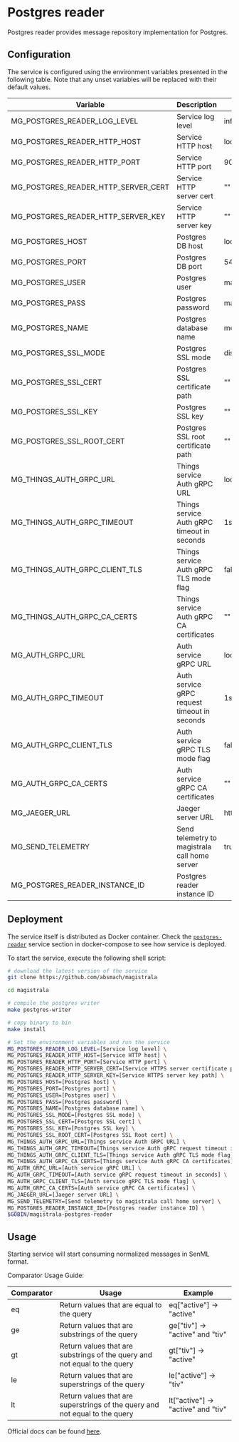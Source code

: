 # Postgres reader

Postgres reader provides message repository implementation for Postgres.

## Configuration

The service is configured using the environment variables presented in the
following table. Note that any unset variables will be replaced with their
default values.

| Variable                            | Description                                   | Default                        |
| ----------------------------------- | --------------------------------------------- | ------------------------------ |
| MG_POSTGRES_READER_LOG_LEVEL        | Service log level                             | info                           |
| MG_POSTGRES_READER_HTTP_HOST        | Service HTTP host                             | localhost                      |
| MG_POSTGRES_READER_HTTP_PORT        | Service HTTP port                             | 9009                           |
| MG_POSTGRES_READER_HTTP_SERVER_CERT | Service HTTP server cert                      | ""                             |
| MG_POSTGRES_READER_HTTP_SERVER_KEY  | Service HTTP server key                       | ""                             |
| MG_POSTGRES_HOST                    | Postgres DB host                              | localhost                      |
| MG_POSTGRES_PORT                    | Postgres DB port                              | 5432                           |
| MG_POSTGRES_USER                    | Postgres user                                 | magistrala                     |
| MG_POSTGRES_PASS                    | Postgres password                             | magistrala                     |
| MG_POSTGRES_NAME                    | Postgres database name                        | messages                       |
| MG_POSTGRES_SSL_MODE                | Postgres SSL mode                             | disabled                       |
| MG_POSTGRES_SSL_CERT                | Postgres SSL certificate path                 | ""                             |
| MG_POSTGRES_SSL_KEY                 | Postgres SSL key                              | ""                             |
| MG_POSTGRES_SSL_ROOT_CERT           | Postgres SSL root certificate path            | ""                             |
| MG_THINGS_AUTH_GRPC_URL             | Things service Auth gRPC URL                  | localhost:7000                 |
| MG_THINGS_AUTH_GRPC_TIMEOUT         | Things service Auth gRPC timeout in seconds   | 1s                             |
| MG_THINGS_AUTH_GRPC_CLIENT_TLS      | Things service Auth gRPC TLS mode flag        | false                          |
| MG_THINGS_AUTH_GRPC_CA_CERTS        | Things service Auth gRPC CA certificates      | ""                             |
| MG_AUTH_GRPC_URL                    | Auth service gRPC URL                         | localhost:7001                 |
| MG_AUTH_GRPC_TIMEOUT                | Auth service gRPC request timeout in seconds  | 1s                             |
| MG_AUTH_GRPC_CLIENT_TLS             | Auth service gRPC TLS mode flag               | false                          |
| MG_AUTH_GRPC_CA_CERTS               | Auth service gRPC CA certificates             | ""                             |
| MG_JAEGER_URL                       | Jaeger server URL                             | http://jaeger:14268/api/traces |
| MG_SEND_TELEMETRY                   | Send telemetry to magistrala call home server | true                           |
| MG_POSTGRES_READER_INSTANCE_ID      | Postgres reader instance ID                   |                                |

## Deployment

The service itself is distributed as Docker container. Check the [`postgres-reader`](https://github.com/absmach/magistrala/blob/master/docker/addons/postgres-reader/docker-compose.yml#L17-L41) service section in
docker-compose to see how service is deployed.

To start the service, execute the following shell script:

```bash
# download the latest version of the service
git clone https://github.com/absmach/magistrala

cd magistrala

# compile the postgres writer
make postgres-writer

# copy binary to bin
make install

# Set the environment variables and run the service
MG_POSTGRES_READER_LOG_LEVEL=[Service log level] \
MG_POSTGRES_READER_HTTP_HOST=[Service HTTP host] \
MG_POSTGRES_READER_HTTP_PORT=[Service HTTP port] \
MG_POSTGRES_READER_HTTP_SERVER_CERT=[Service HTTPS server certificate path] \
MG_POSTGRES_READER_HTTP_SERVER_KEY=[Service HTTPS server key path] \
MG_POSTGRES_HOST=[Postgres host] \
MG_POSTGRES_PORT=[Postgres port] \
MG_POSTGRES_USER=[Postgres user] \
MG_POSTGRES_PASS=[Postgres password] \
MG_POSTGRES_NAME=[Postgres database name] \
MG_POSTGRES_SSL_MODE=[Postgres SSL mode] \
MG_POSTGRES_SSL_CERT=[Postgres SSL cert] \
MG_POSTGRES_SSL_KEY=[Postgres SSL key] \
MG_POSTGRES_SSL_ROOT_CERT=[Postgres SSL Root cert] \
MG_THINGS_AUTH_GRPC_URL=[Things service Auth GRPC URL] \
MG_THINGS_AUTH_GRPC_TIMEOUT=[Things service Auth gRPC request timeout in seconds] \
MG_THINGS_AUTH_GRPC_CLIENT_TLS=[Things service Auth gRPC TLS mode flag] \
MG_THINGS_AUTH_GRPC_CA_CERTS=[Things service Auth gRPC CA certificates] \
MG_AUTH_GRPC_URL=[Auth service gRPC URL] \
MG_AUTH_GRPC_TIMEOUT=[Auth service gRPC request timeout in seconds] \
MG_AUTH_GRPC_CLIENT_TLS=[Auth service gRPC TLS mode flag] \
MG_AUTH_GRPC_CA_CERTS=[Auth service gRPC CA certificates] \
MG_JAEGER_URL=[Jaeger server URL] \
MG_SEND_TELEMETRY=[Send telemetry to magistrala call home server] \
MG_POSTGRES_READER_INSTANCE_ID=[Postgres reader instance ID] \
$GOBIN/magistrala-postgres-reader
```

## Usage

Starting service will start consuming normalized messages in SenML format.

Comparator Usage Guide:

| Comparator | Usage                                                                       | Example                            |
| ---------- | --------------------------------------------------------------------------- | ---------------------------------- |
| eq         | Return values that are equal to the query                                   | eq["active"] -> "active"           |
| ge         | Return values that are substrings of the query                              | ge["tiv"] -> "active" and "tiv"    |
| gt         | Return values that are substrings of the query and not equal to the query   | gt["tiv"] -> "active"              |
| le         | Return values that are superstrings of the query                            | le["active"] -> "tiv"              |
| lt         | Return values that are superstrings of the query and not equal to the query | lt["active"] -> "active" and "tiv" |

Official docs can be found [here](https://docs.mainflux.io).
